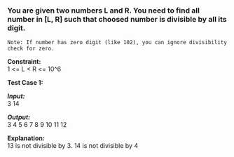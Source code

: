 ### You are given two numbers L and R. You need to find all number in [L, R] such that choosed number is divisible by all its digit.

`Note: If number has zero digit (like 102), you can ignore divisibility check for zero.`

**Constraint:**<br />
1 <= L < R <= 10^6

**Test Case 1:**

***Input:***<br />
3 14

***Output:***<br />
3 4 5 6 7 8 9 10 11 12

**Explanation:**<br />
13 is not divisible by 3. 14 is not divisible by 4
